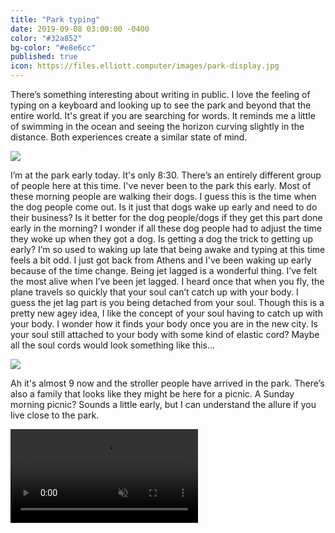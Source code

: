 ```yaml
---
title: "Park typing"
date: 2019-09-08 03:00:00 -0400
color: "#32a852"
bg-color: "#e8e6cc"
published: true
icon: https://files.elliott.computer/images/park-display.jpg
---
```


There’s something interesting about writing in public. I love the feeling of typing on a keyboard and looking up to see the park and beyond that the entire world. It's great if you are searching for words. It reminds me a little of swimming in the ocean and seeing the horizon curving slightly in the distance. Both experiences create a similar state of mind.

![](https://files.elliott.computer/images/park-display.jpg)

I’m at the park early today. It's only 8:30. There’s an entirely different group of people here at this time. I've never been to the park this early. Most of these morning people are walking their dogs. I guess this is the time when the dog people come out. Is it just that dogs wake up early and need to do their business? Is it better for the dog people/dogs if they get this part done early in the morning? I wonder if all these dog people had to adjust the time they woke up when they got a dog. Is getting a dog the trick to getting up early? I’m so used to waking up late that being awake and typing at this time feels a bit odd. I just got back from Athens and I've been waking up early because of the time change. Being jet lagged is a wonderful thing. I’ve felt the most alive when I’ve been jet lagged. I heard once that when you fly, the plane travels so quickly that your soul can’t catch up with your body. I guess the jet lag part is you being detached from your soul. Though this is a pretty new agey idea, I like the concept of your soul having to catch up with your body. I wonder how it finds your body once you are in the new city. Is your soul still attached to your body with some kind of elastic cord? Maybe all the soul cords would look something like this...

![](https://files.elliott.computer/images/soul-cords.jpg)

Ah it's almost 9 now and the stroller people have arrived in the park. There’s also a family that looks like they might be here for a picnic. A Sunday morning picnic? Sounds a little early, but I can understand the allure if you live close to the park.

<video playsinline autoplay loop muted src="https://files.elliott.computer/videos/keyboard-cat.m4v"></video>
